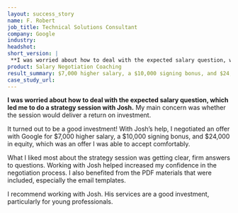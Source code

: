 ```yaml
---
layout: success_story
name: F. Robert
job_title: Technical Solutions Consultant
company: Google
industry: 
headshot: 
short_version: |
 **I was worried about how to deal with the expected salary question, which led me to do a strategy session with Josh.**
product: Salary Negotiation Coaching
result_summary: $7,000 higher salary, a $10,000 signing bonus, and $24,000 in equity.
case_study_url: 
---
```


**I was worried about how to deal with the expected salary question, which led me to do a strategy session with Josh.** My main concern was whether the session would deliver a return on investment.


It turned out to be a good investment! With Josh’s help, I negotiated an offer with Google for $7,000 higher salary, a $10,000 signing bonus, and $24,000 in equity, which was an offer I was able to accept comfortably.


What I liked most about the strategy session was getting clear, firm answers to questions. Working with Josh helped increased my confidence in the negotiation process. I also benefited from the PDF materials that were included, especially the email templates.

I recommend working with Josh. His services are a good investment, particularly for young professionals.